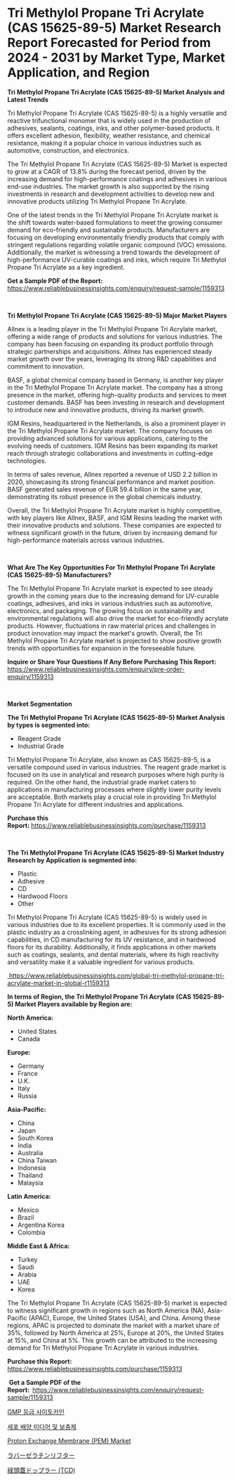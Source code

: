 <p><h1>Tri Methylol Propane Tri Acrylate (CAS 15625-89-5) Market Research Report Forecasted for Period from 2024 -  2031 by Market Type, Market Application, and Region</h1></p><p><strong>Tri Methylol Propane Tri Acrylate (CAS 15625-89-5) Market Analysis and Latest Trends</strong></p>
<p><p>Tri Methylol Propane Tri Acrylate (CAS 15625-89-5) is a highly versatile and reactive trifunctional monomer that is widely used in the production of adhesives, sealants, coatings, inks, and other polymer-based products. It offers excellent adhesion, flexibility, weather resistance, and chemical resistance, making it a popular choice in various industries such as automotive, construction, and electronics.</p><p>The Tri Methylol Propane Tri Acrylate (CAS 15625-89-5) Market is expected to grow at a CAGR of 13.8% during the forecast period, driven by the increasing demand for high-performance coatings and adhesives in various end-use industries. The market growth is also supported by the rising investments in research and development activities to develop new and innovative products utilizing Tri Methylol Propane Tri Acrylate.</p><p>One of the latest trends in the Tri Methylol Propane Tri Acrylate market is the shift towards water-based formulations to meet the growing consumer demand for eco-friendly and sustainable products. Manufacturers are focusing on developing environmentally friendly products that comply with stringent regulations regarding volatile organic compound (VOC) emissions. Additionally, the market is witnessing a trend towards the development of high-performance UV-curable coatings and inks, which require Tri Methylol Propane Tri Acrylate as a key ingredient.</p></p>
<p><strong>Get a Sample PDF of the Report:&nbsp;</strong> <a href="https://www.reliablebusinessinsights.com/enquiry/request-sample/1159313">https://www.reliablebusinessinsights.com/enquiry/request-sample/1159313</a></p>
<p>&nbsp;</p>
<p><strong>Tri Methylol Propane Tri Acrylate (CAS 15625-89-5) Major Market Players</strong></p>
<p><p>Allnex is a leading player in the Tri Methylol Propane Tri Acrylate market, offering a wide range of products and solutions for various industries. The company has been focusing on expanding its product portfolio through strategic partnerships and acquisitions. Allnex has experienced steady market growth over the years, leveraging its strong R&D capabilities and commitment to innovation.</p><p>BASF, a global chemical company based in Germany, is another key player in the Tri Methylol Propane Tri Acrylate market. The company has a strong presence in the market, offering high-quality products and services to meet customer demands. BASF has been investing in research and development to introduce new and innovative products, driving its market growth.</p><p>IGM Resins, headquartered in the Netherlands, is also a prominent player in the Tri Methylol Propane Tri Acrylate market. The company focuses on providing advanced solutions for various applications, catering to the evolving needs of customers. IGM Resins has been expanding its market reach through strategic collaborations and investments in cutting-edge technologies.</p><p>In terms of sales revenue, Allnex reported a revenue of USD 2.2 billion in 2020, showcasing its strong financial performance and market position. BASF generated sales revenue of EUR 59.4 billion in the same year, demonstrating its robust presence in the global chemicals industry.</p><p>Overall, the Tri Methylol Propane Tri Acrylate market is highly competitive, with key players like Allnex, BASF, and IGM Resins leading the market with their innovative products and solutions. These companies are expected to witness significant growth in the future, driven by increasing demand for high-performance materials across various industries.</p></p>
<p>&nbsp;</p>
<p><strong>What Are The Key Opportunities For Tri Methylol Propane Tri Acrylate (CAS 15625-89-5) Manufacturers?</strong></p>
<p><p>The Tri Methylol Propane Tri Acrylate market is expected to see steady growth in the coming years due to the increasing demand for UV-curable coatings, adhesives, and inks in various industries such as automotive, electronics, and packaging. The growing focus on sustainability and environmental regulations will also drive the market for eco-friendly acrylate products. However, fluctuations in raw material prices and challenges in product innovation may impact the market's growth. Overall, the Tri Methylol Propane Tri Acrylate market is projected to show positive growth trends with opportunities for expansion in the foreseeable future.</p></p>
<p><strong>Inquire or Share Your Questions If Any Before Purchasing This Report:</strong> <a href="https://www.reliablebusinessinsights.com/enquiry/pre-order-enquiry/1159313">https://www.reliablebusinessinsights.com/enquiry/pre-order-enquiry/1159313</a></p>
<p>&nbsp;</p>
<p><strong>Market Segmentation</strong></p>
<p><strong>The Tri Methylol Propane Tri Acrylate (CAS 15625-89-5) Market Analysis by types is segmented into:</strong></p>
<p><ul><li>Reagent Grade</li><li>Industrial Grade</li></ul></p>
<p><p>Tri Methylol Propane Tri Acrylate, also known as CAS 15625-89-5, is a versatile compound used in various industries. The reagent grade market is focused on its use in analytical and research purposes where high purity is required. On the other hand, the industrial grade market caters to applications in manufacturing processes where slightly lower purity levels are acceptable. Both markets play a crucial role in providing Tri Methylol Propane Tri Acrylate for different industries and applications.</p></p>
<p><strong>Purchase this Report:&nbsp;</strong><a href="https://www.reliablebusinessinsights.com/purchase/1159313">https://www.reliablebusinessinsights.com/purchase/1159313</a></p>
<p>&nbsp;</p>
<p><strong>The Tri Methylol Propane Tri Acrylate (CAS 15625-89-5) Market Industry Research by Application is segmented into:</strong></p>
<p><ul><li>Plastic</li><li>Adhesive</li><li>CD</li><li>Hardwood Floors</li><li>Other</li></ul></p>
<p><p>Tri Methylol Propane Tri Acrylate (CAS 15625-89-5) is widely used in various industries due to its excellent properties. It is commonly used in the plastic industry as a crosslinking agent, in adhesives for its strong adhesion capabilities, in CD manufacturing for its UV resistance, and in hardwood floors for its durability. Additionally, it finds applications in other markets such as coatings, sealants, and dental materials, where its high reactivity and versatility make it a valuable ingredient for various products.</p></p>
<p><a href="https://www.reliablebusinessinsights.com/global-tri-methylol-propane-tri-acrylate-market-in-global-r1159313">&nbsp;https://www.reliablebusinessinsights.com/global-tri-methylol-propane-tri-acrylate-market-in-global-r1159313</a></p>
<p><strong>In terms of Region, the Tri Methylol Propane Tri Acrylate (CAS 15625-89-5) Market Players available by Region are:</strong></p>
<p>
    <p> <strong> North America: </strong>
        <ul>
            <li>United States</li>
            <li>Canada</li>
        </ul>
        </p> 
    <p> <strong> Europe: </strong>
        <ul>
            <li>Germany</li>
            <li>France</li>
            <li>U.K.</li>
            <li>Italy</li>
            <li>Russia</li>
        </ul>
        </p> 
    <p> <strong> Asia-Pacific: </strong>
        <ul>
            <li>China</li>
            <li>Japan</li>
            <li>South Korea</li>
            <li>India</li>
            <li>Australia</li>
            <li>China Taiwan</li>
            <li>Indonesia</li>
            <li>Thailand</li>
            <li>Malaysia</li>
        </ul>
        </p> 
    <p> <strong> Latin America: </strong>
        <ul>
            <li>Mexico</li>
            <li>Brazil</li>
            <li>Argentina Korea</li>
            <li>Colombia</li>
        </ul>
        </p> 
    <p> <strong> Middle East & Africa: </strong>
        <ul>
            <li>Turkey</li>
            <li>Saudi</li>
            <li>Arabia</li>
            <li>UAE</li>
            <li>Korea</li>
        </ul>
    </p>
    </p>
<p><p>The Tri Methylol Propane Tri Acrylate (CAS 15625-89-5) market is expected to witness significant growth in regions such as North America (NA), Asia-Pacific (APAC), Europe, the United States (USA), and China. Among these regions, APAC is projected to dominate the market with a market share of 35%, followed by North America at 25%, Europe at 20%, the United States at 15%, and China at 5%. This growth can be attributed to the increasing demand for Tri Methylol Propane Tri Acrylate in various industries.</p></p>
<p><strong>Purchase this Report: </strong><a href="https://www.reliablebusinessinsights.com/purchase/1159313">https://www.reliablebusinessinsights.com/purchase/1159313</a></p>
<p>&nbsp;<strong>Get a Sample PDF of the Report:&nbsp;&nbsp;</strong><a href="https://www.reliablebusinessinsights.com/enquiry/request-sample/1159313">https://www.reliablebusinessinsights.com/enquiry/request-sample/1159313</a></p>
<p><strong></strong></p>
<p><p><a href="https://github.com/garnett961902/Market-Research-Report-List-1/blob/main/186046781177.md">GMP 등급 사이토카인</a></p><p><a href="https://github.com/KoleLedner/Market-Research-Report-List-1/blob/main/495614781178.md">세포 배양 미디어 및 보충제</a></p><p><a href="https://github.com/JennyferFeil2023/Market-Research-Report-List-1/blob/main/proton-exchange-membrane-pem-market.md">Proton Exchange Membrane (PEM) Market</a></p><p><a href="https://github.com/oqoeusbvpadwjs08/Market-Research-Report-List-2/blob/main/379917888531.md">ラバーゼラチンリフター</a></p><p><a href="https://github.com/KaliMetz2023/Market-Research-Report-List-1/blob/main/869445488530.md">経頭蓋ドップラー (TCD)</a></p></p>